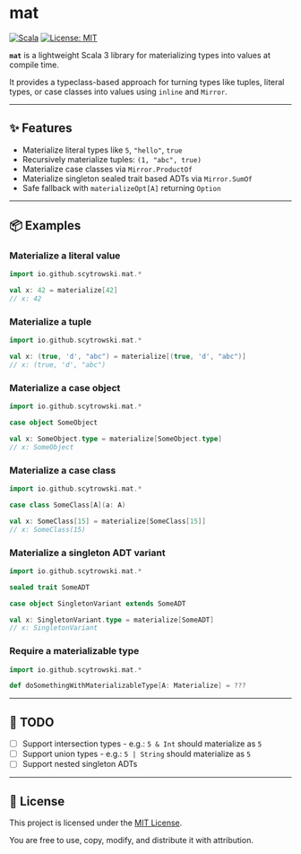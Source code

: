 # mat

[![Scala](https://img.shields.io/badge/Scala-3.7.1-red.svg)](https://www.scala-lang.org)
[![License: MIT](https://img.shields.io/badge/License-MIT-blue.svg)](LICENSE)

**`mat`** is a lightweight Scala 3 library for materializing types into values at compile time.

It provides a typeclass-based approach for turning types like tuples, literal types, or case classes into values using `inline` and `Mirror`.

---

## ✨ Features

- Materialize literal types like `5`, `"hello"`, `true`
- Recursively materialize tuples: `(1, "abc", true)`
- Materialize case classes via `Mirror.ProductOf`
- Materialize singleton sealed trait based ADTs via `Mirror.SumOf`
- Safe fallback with `materializeOpt[A]` returning `Option`

---

## 📦 Examples

### Materialize a literal value

```scala
import io.github.scytrowski.mat.*

val x: 42 = materialize[42]
// x: 42
```

### Materialize a tuple

```scala
import io.github.scytrowski.mat.*

val x: (true, 'd', "abc") = materialize[(true, 'd', "abc")]
// x: (true, 'd', "abc")
```

### Materialize a case object

```scala
import io.github.scytrowski.mat.*

case object SomeObject

val x: SomeObject.type = materialize[SomeObject.type]
// x: SomeObject
```

### Materialize a case class

```scala
import io.github.scytrowski.mat.*

case class SomeClass[A](a: A)

val x: SomeClass[15] = materialize[SomeClass[15]]
// x: SomeClass(15)
```

### Materialize a singleton ADT variant

```scala
import io.github.scytrowski.mat.*

sealed trait SomeADT

case object SingletonVariant extends SomeADT

val x: SingletonVariant.type = materialize[SomeADT]
// x: SingletonVariant
```

### Require a materializable type

```scala
import io.github.scytrowski.mat.*

def doSomethingWithMaterializableType[A: Materialize] = ???
```

---

## 🚧 TODO

- [ ] Support intersection types - e.g.: `5 & Int` should materialize as `5`
- [ ] Support union types - e.g.: `5 | String` should materialize as `5`
- [ ] Support nested singleton ADTs

---

## 📄 License

This project is licensed under the [MIT License](LICENSE).

You are free to use, copy, modify, and distribute it with attribution.
